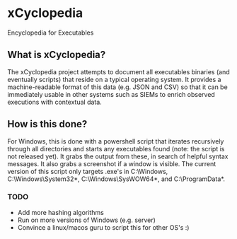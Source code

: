 # xCyclopedia
Encyclopedia for Executables

## What is xCyclopedia?
The xCyclopedia project attempts to document all executables binaries (and eventually scripts) that reside on a typical operating system. It provides a machine-readable format of this data (e.g. JSON and CSV) so that it can be immediately usable in other systems such as SIEMs to enrich observed executions with contextual data.

## How is this done?
For Windows, this is done with a powershell script that iterates recursively through all directories and starts any executables found (note: the script is not released yet). It grabs the output from these, in search of helpful syntax messages. It also grabs a screenshot if a window is visible. The current version of this script only targets .exe's in C:\Windows, C:\Windows\System32\*, C:\Windows\SysWOW64\*, and C:\ProgramData\*.

### TODO
- Add more hashing algorithms
- Run on more versions of Windows (e.g. server)
- Convince a linux/macos guru to script this for other OS's :)
